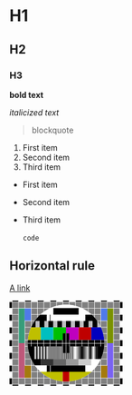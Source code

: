 # H1
## H2
### H3

**bold text**

*italicized text*

> blockquote

1. First item
2. Second item
3. Third item

- First item
- Second item
- Third item

  `code`

Horizontal rule
---

[A link](about)

![alt text](test%20image.png)
